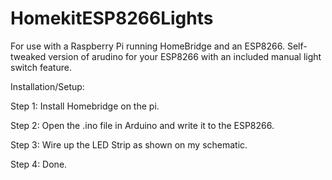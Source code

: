 # HomekitESP8266Lights
For use with a Raspberry Pi running HomeBridge and an ESP8266. Self-tweaked version of arudino for your ESP8266 with an included manual light switch feature.

Installation/Setup:

Step 1: Install Homebridge on the pi.

Step 2: Open the .ino file in Arduino and write it to the ESP8266.

Step 3: Wire up the LED Strip as shown on my schematic.

Step 4: Done.
